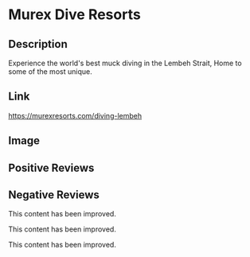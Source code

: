 # Murex Dive Resorts
## Description
Experience the world's best muck diving in the Lembeh Strait, Home to some of the most unique.
## Link
https://murexresorts.com/diving-lembeh
## Image
## Positive Reviews
## Negative Reviews


This content has been improved.

This content has been improved.

This content has been improved.